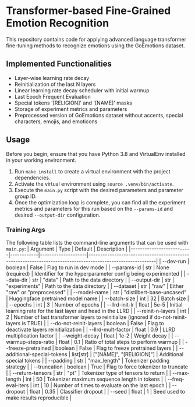 # Transformer-based Fine-Grained Emotion Recognition
This repository contains code for applying advanced language transformer fine-tuning methods to recognize emotions using the GoEmotions dataset.
## Implemented Functionalities
- Layer-wise learning rate decay
- Reinitialization of the last N layers
- Linear learning rate decay scheduler with initial warmup
- Last Epoch Frequent Evaluation
- Special tokens '[RELIGION]' and '[NAME]' masks
- Storage of experiment metrics and parameters
- Preprocessed version of GoEmotions dataset without accents, special characters, emojis, and emoticons
## Usage
Before you begin, ensure that you have Python 3.8 and VirtualEnv installed in your working environment.
1. Run `make install` to create a virtual environment with the project dependencies.
2. Activate the virtual environment using `source .venv/bin/activate`.
3. Execute the `main.py` script with the desired parameters and parameter group ID.
4. Once the optimization loop is complete, you can find all the experiment metrics and parameters for this run based on the `--params-id` and desired `--output-dir` configuration.
### Training Args
The following table lists the command-line arguments that can be used with `main.py`:
| Argument                 | Type       | Default            | Description                                                                                               |
|--------------------------|------------|--------------------|-----------------------------------------------------------------------------------------------------------|
| --dev-run                | boolean    | False              | Flag to run in dev mode                                                                                    |
| --params-id              | str        | None (required)    | Identifier for the hyperparameter config being experimented                                               |
| --data-dir               | str        | "data"             | Path to the data directory                                                                                 |
| --output-dir             | str        | "experiments"      | Path to the data directory                                                                                 |
| --dataset                | str        | "raw"              | Either "raw" or "preprocessed"                                                                              |
| --model-name             | str        | "distilbert-base-uncased" | Huggingface pretrained model name                                                                  |
| --batch-size             | int        | 32                 | Batch size                                                                                                |
| --epochs                 | int        | 3                  | Number of epochs                                                                                           |
| --llrd-init-lr           | float      | 5e-5               | Initial learning rate for the last layer and head in the LLRD                                             |
| --reinit-n-layers        | int        | 2                  | Number of last transformer layers to reinitialize (ignored if do-not-reinit-layers is TRUE)                |
| --do-not-reinit-layers   | boolean    | False              | Flag to deactivate layers reinitialization                                                                 |
| --llrd-mult-factor       | float      | 0.9                | LLRD multiplication factor                                                                                 |
| --weight-decay           | float      | 1e-2               | Weight decay                                                                                              |
| --warmup-steps-ratio     | float      | 0.1                | Ratio of total steps to perform warmup                                                                     |
| --freeze-pretrained      | boolean    | False              | Flag to freeze pretrained layers                                                                           |
| --additional-special-tokens | list[str] | ["[NAME]", "[RELIGION]"] | Additional special tokens                                                                             |
| --padding                | str        | "max_length"       | Tokenizer padding strategy                                                                                 |
| --truncation             | boolean    | True               | Flag to force tokenizer to truncate                                                                        |
| --return-tensors         | str        | "pt"               | Tokenizer type of tensors to return                                                                        |
| --max-length             | int        | 50                 | Tokenizer maximum sequence length in tokens                                                                |
| --freq-eval-iters        | int        | 10                 | Number of times to evaluate on the last epoch                                                             |
| --dropout                | float      | 0.35               | Classifier dropout                                                                                        |
| --seed                   | float      | 1                  | Seed used to make results reproducible                                                                     |

